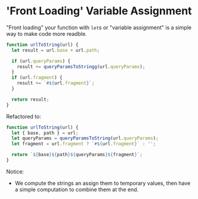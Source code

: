# 'Front Loading' Variable Assignment

"Front loading" your function with `let`s or "variable assignment" is a simple way to make code more readble.

```javascript
function urlToString(url) {
  let result = url.base + url.path;

  if (url.queryParams) {
    result += queryParamsToStringg(url.queryParams);
  }
  if (url.fragment) {
    result += `#${url.fragment}`;
  }

  return result;
}
```

Refactored to:

```javascript
function urlToString(url) {
  let { base, path } = url;
  let queryParams = queryParamsToString(url.queryParams);
  let fragment = url.fragment ? `#${url.fragment}` : '';

  return `${base}${path}${queryParams}${fragment}`;
}
```

Notice:
* We compute the strings an assign them to temporary values, then have a simple computation to combine them at the end. 
